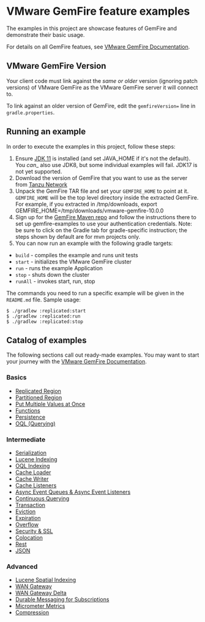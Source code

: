 <!--
  ~ Copyright (c) VMware, Inc. 2023. All rights reserved.
  ~ SPDX-License-Identifier: Apache-2.0
  -->
<!--
Licensed to the Apache Software Foundation (ASF) under one or more
contributor license agreements.  See the NOTICE file distributed with
this work for additional information regarding copyright ownership.
The ASF licenses this file to You under the Apache License, Version 2.0
(the "License"); you may not use this file except in compliance with
the License.  You may obtain a copy of the License at

     http://www.apache.org/licenses/LICENSE-2.0

Unless required by applicable law or agreed to in writing, software
distributed under the License is distributed on an "AS IS" BASIS,
WITHOUT WARRANTIES OR CONDITIONS OF ANY KIND, either express or implied.
See the License for the specific language governing permissions and
limitations under the License.
-->
# VMware GemFire feature examples
The examples in this project are showcase features of GemFire and demonstrate their basic usage.

For details on all GemFire featues, see [VMware GemFire Documentation](https://docs.vmware.com/en/VMware-GemFire).

## VMware GemFire Version
Your client code must link against the _same or older_ version (ignoring patch versions) of VMware GemFire as the VMware GemFire server it will connect to.

To link against an older version of GemFire, edit the `gemfireVersion=` line in `gradle.properties`.

## Running an example
In order to execute the examples in this project, follow these steps:
1. Ensure [JDK 11](https://bell-sw.com/pages/downloads/) is installed (and set JAVA_HOME if it's not the default).  You _can__ also use JDK8, but some individual examples will fail.  JDK17 is not yet supported.
1. Download the version of GemFire that you want to use as the server from [Tanzu Network](https://network.tanzu.vmware.com/products/pivotal-gemfire/)
1. Unpack the GemFire TAR file and set your `GEMFIRE_HOME` to point at it. `GEMFIRE_HOME` will be the top level directory inside the extracted GemFire.  For example, if you extracted in /tmp/downloads, export GEMFIRE_HOME=/tmp/downloads/vmware-gemfire-10.0.0
1. Sign up for the [GemFire Maven repo](https://commercial-repo.pivotal.io/) and follow the instructions there to set up gemfire-examples to use your authentication credentials.  Note: be sure to click on the Gradle tab for gradle-specific instruction; the steps shown by default are for mvn projects only.
1. You can now run an example with the following gradle targets:

* `build` - compiles the example and runs unit tests
* `start` - initializes the VMware GemFire cluster
* `run` - runs the example Application
* `stop` - shuts down the cluster
* `runAll` - invokes start, run, stop

The commands you need to run a specific example will be given in the `README.md` file. Sample
usage:

    $ ./gradlew :replicated:start
    $ ./gradlew :replicated:run
    $ ./gradlew :replicated:stop

## Catalog of examples

The following sections call out ready-made examples.  You may want to start your journey with the [VMware GemFire Documentation](https://docs.vmware.com/en/VMware-Tanzu-GemFire/9.15/tgf/GUID-about_gemfire.html).

### Basics

*  [Replicated Region](replicated/README.md)
*  [Partitioned Region](partitioned/README.md)
*  [Put Multiple Values at Once](putall/README.md)
*  [Functions](functions/README.md)
*  [Persistence](persistence/README.md)
*  [OQL (Querying)](queries/README.md)

### Intermediate

*  [Serialization](serialization/README.md)
*  [Lucene Indexing](lucene/README.md)
*  [OQL Indexing](indexes/README.md)
*  [Cache Loader](loader/README.md)
*  [Cache Writer](writer/README.md)
*  [Cache Listeners](listener/README.md)
*  [Async Event Queues & Async Event Listeners](async/README.md)
*  [Continuous Querying](cq/README.md)
*  [Transaction](transaction/README.md)
*  [Eviction](eviction/README.md)
*  [Expiration](expiration/README.md)
*  [Overflow](overflow/README.md)
*  [Security & SSL](clientSecurity/README.md)
*  [Colocation](colocation/README.md)
*  [Rest](rest/README.md)
*  [JSON](json/README.md)

### Advanced

*  [Lucene Spatial Indexing](luceneSpatial/README.md)
*  [WAN Gateway](wan/README.md)
*  [WAN Gateway Delta](wanDelta/README.md)
*  [Durable Messaging for Subscriptions](durableMessaging/README.md)
*  [Micrometer Metrics](micrometerMetrics/README.md)
*  [Compression](compression/README.md)
